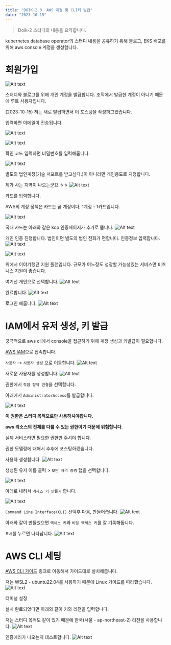 ```yaml
---
title: "DOIK-2 0. AWS 계정 및 CLI키 발급"
date: "2023-10-15"
---
```


> Doik-2 스터디의 내용을 요약합니다.

kubernetes database operator의 스터디 내용을 공유하기 위해 블로그, EKS 배포를 위해 aws console 계정을 생성합니다.

# 회원가입

![Alt text](image-7.png)

스터디와 블로그를 위해 개인 계정을 발급합니다.
조직에서 발급한 계정이 아니기 때문에 루트 사용자입니다.

(2023-10-15) 저는 새로 발급하면서 이 포스팅을 작성하고있습니다.

입력하면 이메일이 전송됩니다.

![Alt text](image-8.png)

![Alt text](image-9.png)

확인 코드 입력하면 비밀번호를 입력해줍니다.

![Alt text](image-10.png)

별도의 법인계정(기술 서포트를 받고싶다.)이 아니라면 개인용도로 지정합니다.

제가 사는 지역이 나오는군요 ㅎㅎ
![Alt text](image-11.png)

카드를 입력합니다.

AWS의 계정 정책은 카드는 곧 계정이다, 1계정 - 1카드입니다.

![Alt text](image-12.png)

국내 카드는 아래와 같은 kcp 인증페이지가 추가로 뜹니다.
![Alt text](image-13.png)

개인 인증 진행합니다.
법인이면 별도의 법인 전화가 편합니다.
인증정보 입력합니다.
![Alt text](image-14.png)

![Alt text](image-15.png)

위에서 이야기했던 지원 플랜입니다.
규모가 어느정도 성장할 가능성있는 서비스면 비즈니스 지원이 좋습니다.

여기선 개인으로 선택합니다.
![Alt text](image-16.png)

완료합니다.
![Alt text](image-17.png)

로그인 해줍니다.
![Alt text](image-18.png)

# IAM에서 유저 생성, 키 발급

궁극적으로 aws cli에서 console을 접근하기 위해 계정 생성과 키발급이 필요합니다.

[AWS IAM](https://us-east-1.console.aws.amazon.com/iamv2/home?region=us-east-1#/home)으로 접속합니다.

`사용자` -> `사용자 생성` 으로 이동합니다.
![Alt text](image-19.png)

새로운 사용자를 생성합니다.
![Alt text](image-20.png)

권한에서 `직접 정책 연결`을 선택합니다.

아래에서 `AdministratorAccess`를 발급합니다.

![Alt text](image-21.png)

**이 권한은 스터디 목적으로만 사용하셔야합니다.**

**aws 리소스의 전체를 다룰 수 있는 권한이기 때문에 위험합니다.**

실제 서비스라면 필요한 권한만 주셔야 합니다.

권한 모델링에 대해서 추후에 포스팅하겠습니다.

사용자 생성합니다.
![Alt text](image-22.png)

생성된 유저 이름 클릭 > `보안 자격 증명` 탭을 선택합니다.

![Alt text](image-23.png)

아래로 내려서 `액세스 키 만들기` 합니다.

![Alt text](image-24.png)

`Command Line Interface(CLI)` 선택후 다음, 만들어줍니다.
![Alt text](image-25.png)

아래와 같이 만들었으면 `액세스 키`와
`비밀 액세스 키`를 잘 기록해둡니다.

`표시`를 누르면 나타납니다.
![Alt text](image-26.png)

# AWS CLI 세팅

[AWS CLI 가이드](https://docs.aws.amazon.com/ko_kr/cli/latest/userguide/getting-started-install.html) 링크로 이동해서 가이드대로 설치해줍니다.

저는 WSL2 - ubuntu22.04를 사용하기 때문에 Linux 가이드를 따라했습니다.
![Alt text](image-27.png)

터미널 설정

설치 완료되었다면 아래와 같이 키와 리전을 입력합니다.

저는 스터디 목적도 같이 있기 때문에 한국(서울 - ap-northeast-2) 리전을 사용합니다.
![Alt text](image-28.png)

인증에러가 나오는지 테스트합니다.
![Alt text](image-29.png)
